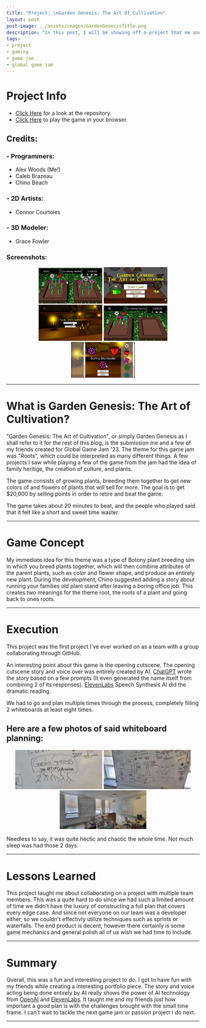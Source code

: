 ```yaml
---
title: "Project: \nGarden Genesis: The Art Of Cultivation"
layout: post
post-image: ../assets/images/GardenGenesisTitle.png
description: "In this post, I will be showing off a project that me and a few of my friends did for Global Game Jam '23, Garden Genesis: The Art of Cultivation."
tags:
- project
- gaming
- game jam
- global game jam
---
```


# Project Info
- <a href="https://github.com/Aleph-Null-Studios/Garden-Genesis-The-Art-of-Cultivation" target="_blank">Click Here</a> for a look at the repository.
- <a href="https://dabvexx.itch.io/garden-genesis-the-art-of-cultivation" target="_blank">Click Here</a> to play the game in your browser.

## Credits:
### - Programmers:
- Alex Woods (Me!)
- Caleb Brazeau
- Chino Beach

### - 2D Artists:
- Connor Courtoies

### - 3D Modeler:
- Grace Fowler

### Screenshots:
<div align="center">
    <img src="../assets/images/GardenGenesisScreenShot1.png" alt="Screenshot1" width = "33%">
    <img src="../assets/images/GardenGenesisScreenShot2.png" alt="Screenshot2" width = "33%">
    <img src="../assets/images/GardenGenesisScreenShot3.png" alt="Screenshot3" width = "33%">
    <img src="../assets/images/GardenGenesisScreenShot4.png" alt="Screenshot4" width = "33%">
    <img src="../assets/images/GardenGenesisScreenShot5.png" alt="Screenshot5" width = "33%">
</div>

---

# What is Garden Genesis: The Art of Cultivation?

"Garden Genesis: The Art of Cultivation", or simply Garden Genesis as I shall refer to it for the rest of this blog, is the submission me and a few of my friends created for Global Game Jam '23. The theme for this game jam was "Roots", which could be interpreted as many different things. A few projects I saw while playing a few of the game from the jam had the idea of family heritige, the creation of culture, and plants. 

The game consists of growing plants, breeding them together to get new colors of and flowers of plants that will sell for more. The goal is to get $20,000 by selling points in order to retire and beat the game.

The game takes about 20 minutes to beat, and the people who played said that it felt like a short and sweet time waster.

---

# Game Concept

My immediate idea for this theme was a type of Botony plant breeding sim in which you breed plants together, which will then combine attributes of the parent plants, such as color and flower shape, and produce an entirely new plant. During the development, Chino suggested adding a story about running your families old plant stand after leaving a boring office job. This creates two meanings for the theme root, the roots of a plant and going back to ones roots.

---

# Execution

This project was the first project I've ever worked on as a team with a group collaborating through GitHub. 

An interesting point about this game is the opening cutscene. The opening cutscene story and voice over was entirely created by AI. [ChatGPT](https://openai.com/blog/chatgpt) wrote the story based on a few prompts (It even generated the name itself from combining 2 of its responses). [ElevenLabs](https://beta.elevenlabs.io) Speech Synthesis AI did the dramatic reading.

We had to go and plan multiple times through the process, completely filling 2 whiteboards at least eight times. 

## Here are a few photos of said whiteboard planning:
<div align="center">
    <img src="../assets/images/GardenGenesisTitleWhiteboard.png" alt="Whiteboard Title" title="The first concept for the title, in all its whiteboard glory." width="45%">
    <img src="../assets/images/GardenGenesisWhiteboard1.png" alt="Whiteboard 1" title="Whiteboard with some hastily written plans." width="45%">
    <img src="../assets/images/GardenGenesisWhiteboard2.png" alt="Whiteboard 2" title="Whiteboard detailing the plan a mere 5 hours before the submission deadline." width="45%">
</div>


Needless to say, it was quite hectic and chaotic the whole time. Not much sleep was had those 2 days.

---

# Lessons Learned

This project taught me about collaborating on a project with multiple team members. This was a quite hard to do since we had such a limited amount of time we didn't have the luxury of constructing a full plan that covers every edge case. And since not everyone on our team was a developer either, so we couldn't effectivly utilize techniques such as sprints or waterfalls. The end product is decent, however there certainly is some game mechanics and general polish all of us wish we had time to include.

---

# Summary

Overall, this was a fun and interesting project to do. I got to have fun with my friends while creating a interesting portfolio piece. The story and voice acting being done entirely by AI really shows the power of AI technology from [OpenAI](https://openai.com) and [ElevenLabs](https://beta.elevenlabs.io). It taught me and my friends just how important a good plan is with the challenges brought with the small time frame. I can't wait to tackle the next game jam or passion project I do next. 

---